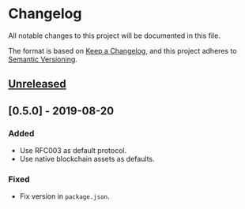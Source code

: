 # Changelog
All notable changes to this project will be documented in this file.

The format is based on [Keep a Changelog](https://keepachangelog.com/en/1.0.0/),
and this project adheres to [Semantic Versioning](https://semver.org/spec/v2.0.0.html).

## [Unreleased]

## [0.5.0] - 2019-08-20
### Added
- Use RFC003 as default protocol.
- Use native blockchain assets as defaults.
### Fixed
- Fix version in `package.json`.

[Unreleased]: https://github.com/comit-network/comit-rs/compare/v0.5.0...HEAD
[0.6.0]: https://github.com/comit-network/comit-rs/compare/v0.5.0-alpha...v0.5.0
